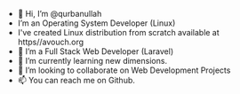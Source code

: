 - 👋 Hi, I’m @qurbanullah
- I’m an Operating System Developer (Linux)
- I've created Linux distribution from scratch available at https//avouch.org
- 👀 I’m a Full Stack Web Developer (Laravel)
- 🌱 I’m currently learning new dimensions.
- 💞️ I’m looking to collaborate on Web Development Projects
- 📫 You can reach me on Github.

<!---
qurbanullah/qurbanullah is a ✨ special ✨ repository because its `README.md` (this file) appears on your GitHub profile.
You can click the Preview link to take a look at your changes.
--->
